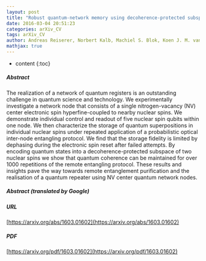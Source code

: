 ```yaml
---
layout: post
title: "Robust quantum-network memory using decoherence-protected subspaces of nuclear spins"
date: 2016-03-04 20:51:23
categories: arXiv_CV
tags: arXiv_CV
author: Andreas Reiserer, Norbert Kalb, Machiel S. Blok, Koen J. M. van Bemmelen, Daniel J. Twitchen, Matthew Markham, Tim H. Taminiau, Ronald Hanson
mathjax: true
---
```


* content
{:toc}

##### Abstract
The realization of a network of quantum registers is an outstanding challenge in quantum science and technology. We experimentally investigate a network node that consists of a single nitrogen-vacancy (NV) center electronic spin hyperfine-coupled to nearby nuclear spins. We demonstrate individual control and readout of five nuclear spin qubits within one node. We then characterize the storage of quantum superpositions in individual nuclear spins under repeated application of a probabilistic optical inter-node entangling protocol. We find that the storage fidelity is limited by dephasing during the electronic spin reset after failed attempts. By encoding quantum states into a decoherence-protected subspace of two nuclear spins we show that quantum coherence can be maintained for over 1000 repetitions of the remote entangling protocol. These results and insights pave the way towards remote entanglement purification and the realisation of a quantum repeater using NV center quantum network nodes.

##### Abstract (translated by Google)


##### URL
[https://arxiv.org/abs/1603.01602](https://arxiv.org/abs/1603.01602)

##### PDF
[https://arxiv.org/pdf/1603.01602](https://arxiv.org/pdf/1603.01602)

